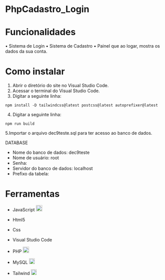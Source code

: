 # PhpCadastro_Login

# Funcionalidades

• Sistema de Login
• Sistema de Cadastro
• Painel que ao logar, mostra os dados da sua conta.

# Como instalar
1. Abrir o diretório do site no Visual Studio Code.
2. Acessar o terminal do Visual Studio Code.
3. Digitar a seguinte linha: 
```
npm install -D tailwindcss@latest postcss@latest autoprefixer@latest
```
4. Digitar a seguinte linha:
```
npm run build
```
5.Importar o arquivo dec9teste.sql para ter acesso ao banco de dados.

 DATABASE
  - Nome do banco de dados: dec9teste
  - Nome de usuário: root
  - Senha:
  - Servidor do banco de dados: localhost
  - Prefixo da tabela:

# Ferramentas
- JavaScript  <img src="https://upload.wikimedia.org/wikipedia/commons/thumb/9/99/Unofficial_JavaScript_logo_2.svg/480px-Unofficial_JavaScript_logo_2.svg.png" width="20">

- Html5 <img src="https://logodownload.org/wp-content/uploads/2016/10/html5-logo-10.png" width="15">

- Css <img src="https://logodownload.org/wp-content/uploads/2017/04/css-3-logo-1.png" width="15">

- Visual Studio Code <img src="https://upload.wikimedia.org/wikipedia/commons/thumb/9/9a/Visual_Studio_Code_1.35_icon.svg/1024px-Visual_Studio_Code_1.35_icon.svg.png" width="15">

- PHP  <img src="https://image.flaticon.com/icons/png/512/919/919830.png" width="20">

- MySQL <img src="https://dashboard.absam.io/img/icon_mysql.svg" width="18">

- Tailwind <img src="https://encrypted-tbn0.gstatic.com/images?q=tbn:ANd9GcTeKPw4CK4jcH7udsFHZdiB3iIOuI3fUCsxUZosXy4Y1yd25NA-dzCBPrSDIhg1BwObl3w&usqp=CAU" width="18">
